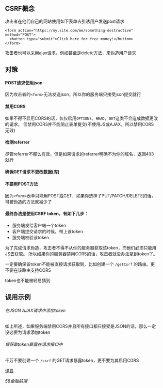 ## CSRF概念

攻击者在他们自己的网站使用如下表单去引诱用户发送post请求


```
<form action="https://my.site.com/me/something-destructive" method="POST">
  <button type="submit">Click here for free money!</button>
</form>
```

攻击者也可以采用ajax请求，例如甚至是delete方法，来伪造用户请求



## 对策


#### POST请求使用json

因为攻击者的`<form>`无法发送json，所以你的服务端只接受json提交就行


#### 禁用CORS

如果不得不启用CORS的话，仅仅启用`OPTIONS, HEAD, GET`这类不会造成数据更改的请求。
但禁用CORS并不能阻止表单提交(不使用JS或AJAX，所以禁用CORS无效)


#### 检测referrer

尽管referrer不那么有效，但是如果请求的referrer明确不为你的域名，返回403就行


#### 确保GET请求不更改数据(库)


#### 不要用POST方法

因为`<form>`表单只能用POST或GET，如果你选择了PUT/PATCH/DELETE的话，可被伪造的方法就减少了


#### 最终办法是使用CSRF token，有如下几步：

- 服务端发给客户端一个token
- 客户端提交请求的时候，带上该token
- 服务端校验该token

为了完成请求伪造，攻击者不得不从你的服务器获取该token，而他们必须只能用JS去获取。
所以如果你的服务器禁用CORS的话，攻击者就没办法拿到token了。

一定要确保该token不能被直接请求获取到，比如创建一个 `/getCsrf` 的路由。更不要在该路由支持CORS

token也不能被轻易猜到




## 误用示例


###### 在JSON AJAX请求中添加token

如上所述，如果服务端禁用CORS并且所有接口都只接受是JSON的话，那么一定没必要为请求添加token


###### 将获取token暴露在请求接口中

千万不要创建一个 `/csrf` 的GET请求暴露token，更不要为其启用CORS



[译自](https://github.com/pillarjs/understanding-csrf)

*58金融前端*










